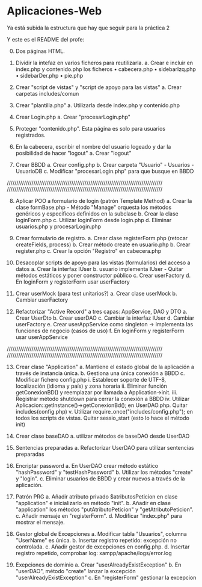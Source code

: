 # Aplicaciones-Web

Ya está subida la estructura que hay que seguir para la práctica 2

Y este es el README del profe:

0. Dos páginas HTML.
1. Dividir la intefaz en varios ficheros para reutilizarla.
    a. Crear e incluir en index.php y contenido.php los ficheros
        •	cabecera.php
        •	sidebarIzq.php
        •	sidebarDer.php
        •	pie.php

2. Crear "script de vistas" y "script de apoyo para las vistas"
    a. Crear carpetas includes/comun

3. Crear "plantilla.php"
    a. Utilizarla desde index.php y contenido.php

4. Crear Login.php
    a. Crear "procesarLogin.php"

5. Proteger "contenido.php". Esta página es solo para usuarios registrados.

6. En la cabecera, escribir el nombre del usuario logeado y dar la posibilidad de hacer "logout"
    a. Crear "logout"

7. Crear BBDD
    a. Crear config.php
    b. Crear carpeta "Usuario" - Usuarios - UsuarioDB
    c. Modificar "procesarLogin.php" para que busque en BBDD
    
//////////////////////////////////////////////////////////////////////////////////
//////////////////////////////////////////////////////////////////////////////////

8. Aplicar POO a formulario de login (patrón Template Method)
    a. Crear la clase formBase.php
        - Método "Manage" orquesta los métodos genéricos y especificos definidos en la subclase
    b. Crear la clase loginForm.php
    c. Utilizar loginForm desde login.php
    d. Eliminar usuarios.php y procesarLogin.php

9. Crear formulario de registro.
    a. Crear clase registerForm.php (retocar createFields, process)
    b. Crear método create en usuario.php
    b. Crear register.php
    c. Crear la opción "Registro" en cabecera.php

10. Desacoplar scripts de apoyo para las vistas (formularios) del acceso a datos
    a. Crear la interfaz IUser
    b. usuario implementa IUser
        - Quitar métodos estáticos y poner constructor público
    c. Crear userFactory
    d. En loginForm y registerForm usar userFactory

11. Crear userMock (para test unitarios?)
    a. Crear clase userMock
    b. Cambiar userFactory

12. Refactorizar "Active Record" a tres capas: AppService, DAO y DTO
    a. Crear UserDto
    b. Crear userDAO
    c. Cambiar la interfaz IUser
    d. Cambiar userFactory
    e. Crear userAppService como singleton -> implementa las funciones de negocio (casos de uso)
    f. En loginForm y registerForm usar userAppService

//////////////////////////////////////////////////////////////////////////////////
//////////////////////////////////////////////////////////////////////////////////

13. Crear clase "Application"
    a. Mantiene el estado global de la aplicación a través de instancia única.
    b. Gestiona una única conexión a BBDD
    c. Modificar fichero config.php
        i. Establecer soporte de UTF-8, localización (idioma y país) y zona horaria
        ii. Eliminar función getConexionBD() y reemplazar por llamada a Application->init. 
        iii. Registrar método shutdown para cerrar la conexión a BBDD
        iv. Utilizar Aplicacion::getInstance()->getConexionBd(); en UserDAO.php. Quitar includes(config.php)
        v. Utilizar require_once("includes/config.php"); en todos los scripts de vistas. Quitar sessio_start (esto lo hace el método init)

14. Crear clase baseDAO
    a. utilizar métodos de baseDAO desde UserDAO

15. Sentencias preparadas
    a. Refactorizar UserDAO para utilizar sentencias preparadas

16. Encriptar password
    a. En UserDAO crear método estático "hashPassword" y "testHashPassword"
    b. Utilizar los métodos "create" y "login".
    c. Eliminar usuarios de BBDD y crear nuevos a través de la aplicación.

17. Patrón PRG
    a. Añadir atributo privado $atributosPeticion en clase "application" e inicializarlo en método "init".
    b. Añadir en clase "application" los métodos "putAtributoPeticion" y "getAtributoPeticion".
    c. Añadir mensaje en "registerForm".
    d. Modificar "index.php" para mostrar el mensaje.

18. Gestor global de Excepciones
    a. Modificar tabla "Usuarios", columna "UserName" es única.
    b. Insertar registro repetido: excepción no controlada.
    c. Añadir gestor de excepciones en config.php.
    d. Insertar registro repetido, comprobar log: xampp/apache/logs/error.log

19. Exepciones de dominio
    a. Crear "userAlreadyExistException"
    b. En "userDAO", método "create" lanzar la excepción "userAlreadyExistException"
    c. En "registerForm" gestionar la excepcion